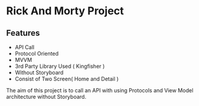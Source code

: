 
# Rick And Morty Project





## Features

- API Call
- Protocol Oriented
- MVVM
- 3rd Party Library Used ( Kingfisher )
- Without Storyboard
- Consist of Two Screen( Home and Detail )


The aim of this project is to call an API with using Protocols and View Model architecture without Storyboard.
  
